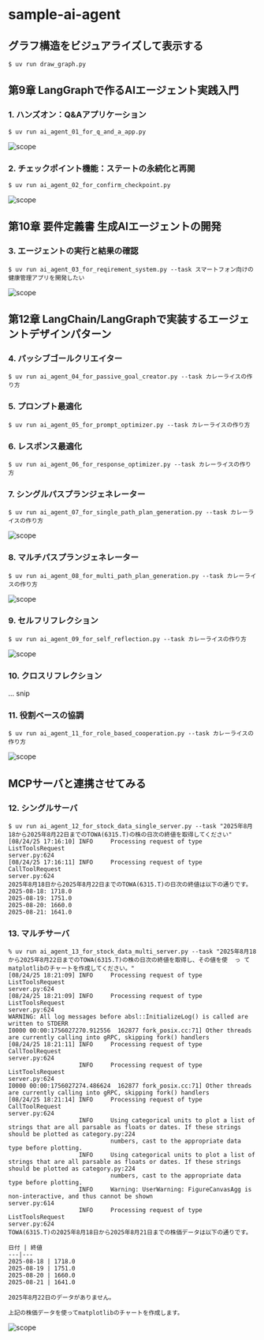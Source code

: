 # sample-ai-agent

## グラフ構造をビジュアライズして表示する

    $ uv run draw_graph.py

## 第9章 LangGraphで作るAIエージェント実践入門

### 1. ハンズオン：Q&Aアプリケーション

    $ uv run ai_agent_01_for_q_and_a_app.py

![scope](graph/graph_ai_agent_01.png)

### 2. チェックポイント機能：ステートの永続化と再開

    $ uv run ai_agent_02_for_confirm_checkpoint.py

![scope](graph/graph_ai_agent_02.png)

## 第10章 要件定義書 生成AIエージェントの開発

### 3. エージェントの実行と結果の確認

    $ uv run ai_agent_03_for_reqirement_system.py --task スマートフォン向けの健康管理アプリを開発したい

![scope](graph/graph_ai_agent_03.png)

## 第12章 LangChain/LangGraphで実装するエージェントデザインパターン

### 4. パッシブゴールクリエイター

    $ uv run ai_agent_04_for_passive_goal_creator.py --task カレーライスの作り方

### 5. プロンプト最適化

    $ uv run ai_agent_05_for_prompt_optimizer.py --task カレーライスの作り方

### 6. レスポンス最適化

    $ uv run ai_agent_06_for_response_optimizer.py --task カレーライスの作り方

### 7. シングルパスプランジェネレーター

    $ uv run ai_agent_07_for_single_path_plan_generation.py --task カレーライスの作り方

![scope](graph/graph_ai_agent_07.png)

### 8. マルチパスプランジェネレーター

    $ uv run ai_agent_08_for_multi_path_plan_generation.py --task カレーライスの作り方

![scope](graph/graph_ai_agent_08.png)

### 9. セルフリフレクション

    $ uv run ai_agent_09_for_self_reflection.py --task カレーライスの作り方

![scope](graph/graph_ai_agent_09.png)

### 10. クロスリフレクション

... snip

### 11. 役割ベースの協調

    $ uv run ai_agent_11_for_role_based_cooperation.py --task カレーライスの作り方

![scope](graph/graph_ai_agent_11.png)


## MCPサーバと連携させてみる

### 12. シングルサーバ

    $ uv run ai_agent_12_for_stock_data_single_server.py --task "2025年8月18から2025年8月22日までのTOWA(6315.T)の株の日次の終値を取得してください"
    [08/24/25 17:16:10] INFO     Processing request of type ListToolsRequest                                                                                         server.py:624
    [08/24/25 17:16:11] INFO     Processing request of type CallToolRequest                                                                                          server.py:624
    2025年8月18日から2025年8月22日までのTOWA(6315.T)の日次の終値は以下の通りです。
    2025-08-18: 1718.0
    2025-08-19: 1751.0
    2025-08-20: 1660.0
    2025-08-21: 1641.0


### 13. マルチサーバ

    % uv run ai_agent_13_for_stock_data_multi_server.py --task "2025年8月18から2025年8月22日までのTOWA(6315.T)の株の日次の終値を取得し、その値を使  っ てmatplotlibのチャートを作成してください。"
    [08/24/25 18:21:09] INFO     Processing request of type ListToolsRequest                                                                                         server.py:624
    [08/24/25 18:21:09] INFO     Processing request of type ListToolsRequest                                                                                         server.py:624
    WARNING: All log messages before absl::InitializeLog() is called are written to STDERR
    I0000 00:00:1756027270.912556  162877 fork_posix.cc:71] Other threads are currently calling into gRPC, skipping fork() handlers
    [08/24/25 18:21:11] INFO     Processing request of type CallToolRequest                                                                                          server.py:624
                        INFO     Processing request of type ListToolsRequest                                                                                         server.py:624
    I0000 00:00:1756027274.486624  162877 fork_posix.cc:71] Other threads are currently calling into gRPC, skipping fork() handlers
    [08/24/25 18:21:14] INFO     Processing request of type CallToolRequest                                                                                          server.py:624
                        INFO     Using categorical units to plot a list of strings that are all parsable as floats or dates. If these strings should be plotted as category.py:224
                                 numbers, cast to the appropriate data type before plotting.
                        INFO     Using categorical units to plot a list of strings that are all parsable as floats or dates. If these strings should be plotted as category.py:224
                                 numbers, cast to the appropriate data type before plotting.
                        INFO     Warning: UserWarning: FigureCanvasAgg is non-interactive, and thus cannot be shown                                                  server.py:614
                        INFO     Processing request of type ListToolsRequest                                                                                         server.py:624
    TOWA(6315.T)の2025年8月18日から2025年8月21日までの株価データは以下の通りです。

    日付 | 終値
    ---|---
    2025-08-18 | 1718.0
    2025-08-19 | 1751.0
    2025-08-20 | 1660.0
    2025-08-21 | 1641.0

    2025年8月22日のデータがありません。

    上記の株価データを使ってmatplotlibのチャートを作成します。

![scope](graph/Figure_1.png)
